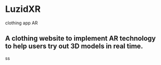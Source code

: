 # LuzidXR
clothing app AR
## A clothing website to implement AR technology to help users try out 3D models in real time.
ss

